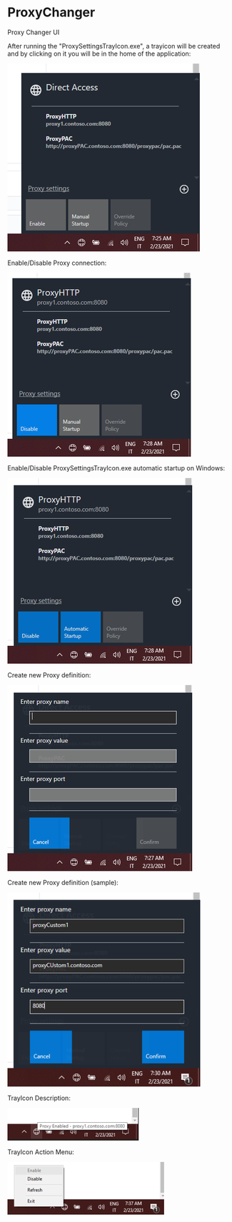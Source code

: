 # ProxyChanger
Proxy Changer UI

After running the "ProxySettingsTrayIcon.exe", a trayicon will be created and by clicking on it you will be in the home of the application:

![ProxySettings_Home](https://github.com/sbotticelli/ProxyChanger/blob/main/img/ProxySettings_Home.PNG)


Enable/Disable Proxy connection:

![ProxySettings_Enabled](https://github.com/sbotticelli/ProxyChanger/blob/main/img/ProxySettings_Enabled.PNG)


Enable/Disable ProxySettingsTrayIcon.exe automatic startup on Windows:

![ProxySettings_EnabledAndAutomaticStartup](https://github.com/sbotticelli/ProxyChanger/blob/main/img/ProxySettings_EnabledAndAutomaticStartup.PNG)


Create new Proxy definition:

![ProxySettings_NewProxyDefinition](https://github.com/sbotticelli/ProxyChanger/blob/main/img/ProxySettings_NewProxyDefinition.PNG)


Create new Proxy definition (sample):

![ProxySettings_NewProxyDefinition2](https://github.com/sbotticelli/ProxyChanger/blob/main/img/ProxySettings_NewProxyDefinition2.PNG)


TrayIcon Description:

![ProxySettings_IconTrayDescription](https://github.com/sbotticelli/ProxyChanger/blob/main/img/ProxySettings_IconTrayDescription.PNG)


TrayIcon Action Menu:

![ProxySettings_IconTrayDescription2](https://github.com/sbotticelli/ProxyChanger/blob/main/img/ProxySettings_IconTrayDescription2.PNG)
